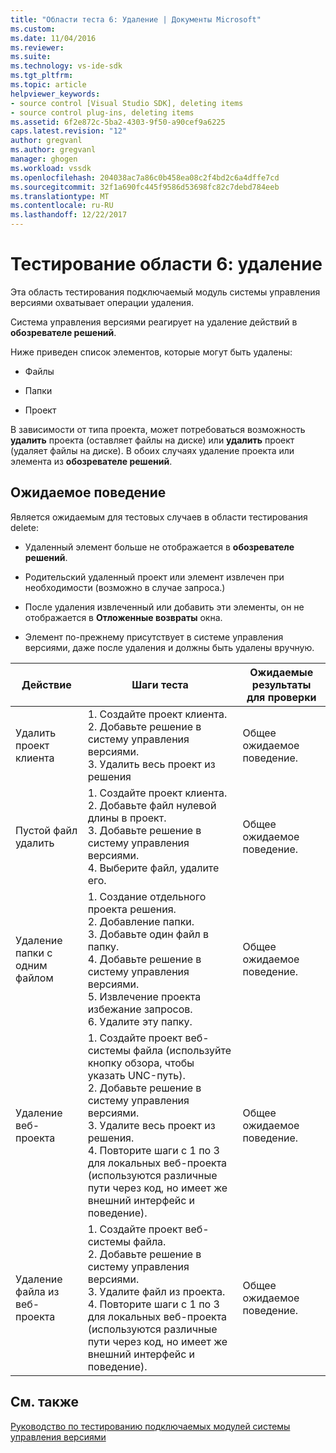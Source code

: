 ```yaml
---
title: "Области теста 6: Удаление | Документы Microsoft"
ms.custom: 
ms.date: 11/04/2016
ms.reviewer: 
ms.suite: 
ms.technology: vs-ide-sdk
ms.tgt_pltfrm: 
ms.topic: article
helpviewer_keywords:
- source control [Visual Studio SDK], deleting items
- source control plug-ins, deleting items
ms.assetid: 6f2e872c-5ba2-4303-9f50-a90cef9a6225
caps.latest.revision: "12"
author: gregvanl
ms.author: gregvanl
manager: ghogen
ms.workload: vssdk
ms.openlocfilehash: 204038ac7a86c0b458ea08c2f4bd2c6a4dffe7cd
ms.sourcegitcommit: 32f1a690fc445f9586d53698fc82c7debd784eeb
ms.translationtype: MT
ms.contentlocale: ru-RU
ms.lasthandoff: 12/22/2017
---
```

# <a name="test-area-6-delete"></a>Тестирование области 6: удаление
Эта область тестирования подключаемый модуль системы управления версиями охватывает операции удаления.  
  
 Система управления версиями реагирует на удаление действий в **обозревателе решений**.  
  
 Ниже приведен список элементов, которые могут быть удалены:  
  
-   Файлы  
  
-   Папки  
  
-   Проект  
  
 В зависимости от типа проекта, может потребоваться возможность **удалить** проекта (оставляет файлы на диске) или **удалить** проект (удаляет файлы на диске). В обоих случаях удаление проекта или элемента из **обозревателе решений**.  
  
## <a name="expected-behavior"></a>Ожидаемое поведение  
 Является ожидаемым для тестовых случаев в области тестирования delete:  
  
-   Удаленный элемент больше не отображается в **обозревателе решений**.  
  
-   Родительский удаленный проект или элемент извлечен при необходимости (возможно в случае запроса.)  
  
-   После удаления извлеченный или добавить эти элементы, он не отображается в **Отложенные возвраты** окна.  
  
-   Элемент по-прежнему присутствует в системе управления версиями, даже после удаления и должны быть удалены вручную.  
  
|Действие|Шаги теста|Ожидаемые результаты для проверки|  
|------------|----------------|--------------------------------|  
|Удалить проект клиента|1.  Создайте проект клиента.<br />2.  Добавьте решение в систему управления версиями.<br />3.  Удалить весь проект из решения|Общее ожидаемое поведение.|  
|Пустой файл удалить|1.  Создайте проект клиента.<br />2.  Добавьте файл нулевой длины в проект.<br />3.  Добавьте решение в систему управления версиями.<br />4.  Выберите файл, удалите его.|Общее ожидаемое поведение.|  
|Удаление папки с одним файлом|1.  Создание отдельного проекта решения.<br />2.  Добавление папки.<br />3.  Добавьте один файл в папку.<br />4.  Добавьте решение в систему управления версиями.<br />5.  Извлечение проекта избежание запросов.<br />6.  Удалите эту папку.|Общее ожидаемое поведение.|  
|Удаление веб-проекта|1.  Создайте проект веб-системы файла (используйте кнопку обзора, чтобы указать UNC-путь).<br />2.  Добавьте решение в систему управления версиями.<br />3.  Удалите весь проект из решения.<br />4.  Повторите шаги с 1 по 3 для локальных веб-проекта (используются различные пути через код, но имеет же внешний интерфейс и поведение).|Общее ожидаемое поведение.|  
|Удаление файла из веб-проекта|1.  Создайте проект веб-системы файла.<br />2.  Добавьте решение в систему управления версиями.<br />3.  Удалите файл из проекта.<br />4.  Повторите шаги с 1 по 3 для локальных веб-проекта (используются различные пути через код, но имеет же внешний интерфейс и поведение).|Общее ожидаемое поведение.|  
  
## <a name="see-also"></a>См. также  
 [Руководство по тестированию подключаемых модулей системы управления версиями](../../extensibility/internals/test-guide-for-source-control-plug-ins.md)